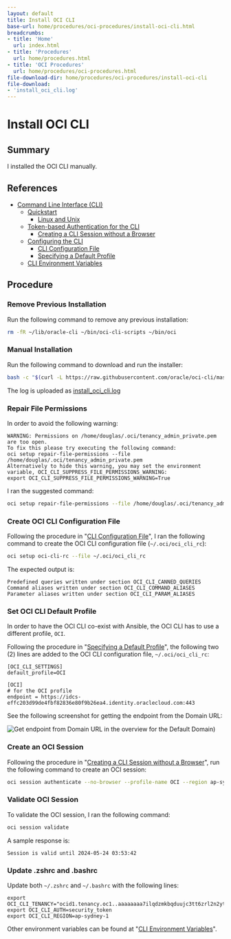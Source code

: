 ```yaml
---
layout: default
title: Install OCI CLI
base-url: home/procedures/oci-procedures/install-oci-cli.html
breadcrumbs:
- title: 'Home'
  url: index.html
- title: 'Procedures'
  url: home/procedures.html
- title: 'OCI Procedures'
  url: home/procedures/oci-procedures.html
file-download-dir: home/procedures/oci-procedures/install-oci-cli
file-download:
- 'install_oci_cli.log'
---
```


# Install OCI CLI

## Summary

I installed the OCI CLI manually.

## References

* [Command Line Interface (CLI)](https://docs.oracle.com/en-us/iaas/Content/API/Concepts/cliconcepts.htm)
  * [Quickstart](https://docs.oracle.com/en-us/iaas/Content/API/SDKDocs/cliinstall.htm)
    * [Linux and Unix](https://docs.oracle.com/en-us/iaas/Content/API/SDKDocs/cliinstall.htm#InstallingCLI__linux_and_unix)
  * [Token-based Authentication for the CLI](https://docs.oracle.com/en-us/iaas/Content/API/SDKDocs/clitoken.htm)
    * [Creating a CLI Session without a Browser](https://docs.oracle.com/en-us/iaas/Content/API/SDKDocs/clitoken.htm#clitoken_topic-Starting_a_Tokenbased_CLI_Session_No_Browser)
  * [Configuring the CLI](https://docs.oracle.com/en-us/iaas/Content/API/SDKDocs/cliconfigure.htm)
    * [CLI Configuration File](https://docs.oracle.com/en-us/iaas/Content/API/SDKDocs/cliconfigure.htm#CLIconfigfile)
    * [Specifying a Default Profile](https://docs.oracle.com/en-us/iaas/Content/API/SDKDocs/cliconfigure.htm#Specifying_a_Default_Profile)
  * [CLI Environment Variables](https://docs.oracle.com/en-us/iaas/Content/API/SDKDocs/clienvironmentvariables.htm)

## Procedure

### Remove Previous Installation

Run the following command to remove any previous installation:

```bash
rm -fR ~/lib/oracle-cli ~/bin/oci-cli-scripts ~/bin/oci
```

### Manual Installation

Run the following command to download and run the installer:

```bash
bash -c "$(curl -L https://raw.githubusercontent.com/oracle/oci-cli/master/scripts/install/install.sh)"
```

The log is uploaded as [install_oci_cli.log](home/procedures/oci-procedures/install-oci-cli/install_oci_cli.log)

### Repair File Permissions

In order to avoid the following warning:

```text
WARNING: Permissions on /home/douglas/.oci/tenancy_admin_private.pem are too open. 
To fix this please try executing the following command: 
oci setup repair-file-permissions --file /home/douglas/.oci/tenancy_admin_private.pem 
Alternatively to hide this warning, you may set the environment variable, OCI_CLI_SUPPRESS_FILE_PERMISSIONS_WARNING: 
export OCI_CLI_SUPPRESS_FILE_PERMISSIONS_WARNING=True
```

I ran the suggested command:

```bash
oci setup repair-file-permissions --file /home/douglas/.oci/tenancy_admin_private.pem
```

### Create OCI CLI Configuration File

Following the procedure in "[CLI Configuration File](https://docs.oracle.com/en-us/iaas/Content/API/SDKDocs/cliconfigure.htm#CLIconfigfile)", I ran the following command to create the OCI CLI configuration file (`~/.oci/oci_cli_rc`):

```bash
oci setup oci-cli-rc --file ~/.oci/oci_cli_rc
```

The expected output is:

```text
Predefined queries written under section OCI_CLI_CANNED_QUERIES
Command aliases written under section OCI_CLI_COMMAND_ALIASES
Parameter aliases written under section OCI_CLI_PARAM_ALIASES
```

### Set OCI CLI Default Profile

In order to have the OCI CLI co-exist with Ansible, the OCI CLI has to use a different profile, `OCI`.

Following the procedure in "[Specifying a Default Profile](https://docs.oracle.com/en-us/iaas/Content/API/SDKDocs/cliconfigure.htm#Specifying_a_Default_Profile)", the following two (2) lines are added to the OCI CLI configuration file, `~/.oci/oci_cli_rc`:

```text
[OCI_CLI_SETTINGS]
default_profile=OCI

[OCI]
# for the OCI profile
endpoint = https://idcs-effc203d99de4fbf82836e80f9b26ea4.identity.oraclecloud.com:443
```

See the following screenshot for getting the endpoint from the Domain URL:

![Get endpoint from Domain URL in the overview for the Default Domain](home/procedures/oci-procedures/install-oci-cli/get_domain_url.png))

### Create an OCI Session

Following the procedure in "[Creating a CLI Session without a Browser](https://docs.oracle.com/en-us/iaas/Content/API/SDKDocs/clitoken.htm#clitoken_topic-Starting_a_Tokenbased_CLI_Session_No_Browser)", run the following command to create an OCI session:

```bash
oci session authenticate --no-browser --profile-name OCI --region ap-sydney-1
```

### Validate OCI Session

To validate the OCI session, I ran the following command:

```bash
oci session validate
```

A sample response is:

```text
Session is valid until 2024-05-24 03:53:42
```

### Update .zshrc and .bashrc

Update both `~/.zshrc` and `~/.bashrc` with the following lines:

```text
export OCI_CLI_TENANCY="ocid1.tenancy.oc1..aaaaaaaa7ilqdzmkbqduujc3tt6zrl2n2ytcughcjoidozg4memj2k4cm7na"
export OCI_CLI_AUTH=security_token
export OCI_CLI_REGION=ap-sydney-1
```

Other environment variables can be found at "[CLI Environment Variables](https://docs.oracle.com/en-us/iaas/Content/API/SDKDocs/clienvironmentvariables.htm)".
